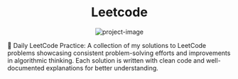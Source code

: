<h1 align="center" id="title">Leetcode</h1>

<p align="center"><img src="https://socialify.git.ci/vaibhavsrivastava00/Leetcode/image?font=Source+Code+Pro&amp;language=1&amp;name=1&amp;owner=1&amp;stargazers=1&amp;theme=Dark" alt="project-image"></p>

<p id="description">🚀 Daily LeetCode Practice: A collection of my solutions to LeetCode problems showcasing consistent problem-solving efforts and improvements in algorithmic thinking. Each solution is written with clean code and well-documented explanations for better understanding.</p>
